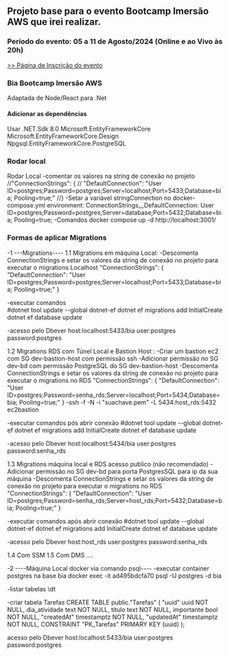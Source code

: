 ﻿## Projeto base para o evento Bootcamp Imersão AWS que irei realizar.

### Período do evento: 05 a 11 de Agosto/2024 (Online e ao Vivo às 20h)

[>> Página de Inscrição do evento](https://org.imersaoaws.com.br/github/readme)

### Bia Bootcamp Imersão AWS 
Adaptada de Node/React para .Net

#### Adicionar as dependências
Usar .NET.Sdk 8.0
Microsoft.EntityFrameworkCore
Microsoft.EntityFrameworkCore.Design
Npgsql.EntityFrameworkCore.PostgreSQL

### Rodar local
Rodar Local 
-comentar os valores na string de  conexão no projeto
 //"ConnectionStrings": {
   // "DefaultConnection": "User ID=postgres;Password=postgres;Server=localhost;Port=5433;Database=bia; Pooling=true;"
  //}
-Setar a variável stringConnection no docker-compose.yml
environment:
      ConnectionStrings__DefaultConnection: User ID=postgres;Password=postgres;Server=database;Port=5432;Database=bia; Pooling=true;
-Comandos
docker compose up -d
http://localhost:3001/

### Formas de aplicar Migrations
-1 ---Migrations----
1.1 Migrations em máquina Local:
-Descomenta ConnectionStrings e setar os valores da string de  conexão no projeto para executar o migrations Localhost
 "ConnectionStrings": {
    "DefaultConnection": "User ID=postgres;Password=postgres;Server=localhost;Port=5433;Database=bia; Pooling=true;"
  }

-executar comandos  
#dotnet tool update --global dotnet-ef
dotnet ef migrations add InitialCreate
dotnet ef database update

-acesso pelo Dbever
host:localhost:5433/bia
user:postgres
password:postgres

1.2 Migrations RDS com Túnel Local e Bastion Host :
-Criar um bastion ec2 com  SG dev-bastion-host com permissão ssh
-Adicionar permissão no SG dev-bd com permissão PostgreSQL do SG dev-bastion-host
-Descomenta ConnectionStrings e setar os valores da string de  conexão no projeto para executar o migrations no RDS
 "ConnectionStrings": {
    "DefaultConnection": "User ID=postgres;Password=senha_rds;Server=localhost;Port=5434;Database=bia; Pooling=true;"
  }
-ssh -f -N -i "suachave.pem" -L 5434:host_rds:5432 ec2bastion

-executar comandos  pós abrir conexão
#dotnet tool update --global dotnet-ef
dotnet ef migrations add InitialCreate
dotnet ef database update

-acesso pelo Dbever
host:localhost:5434/bia
user:postgres
password:senha_rds


1.3 Migrations máquina local e RDS acesso publico (não recomendado)
-Adicionar permissão no SG dev-bd  para  porta PostgresSQL para ip da sua máquina
-Descomenta ConnectionStrings e setar os valores da string de  conexão no projeto para executar o migrations no RDS
 "ConnectionStrings": {
    "DefaultConnection": "User ID=postgres;Password=senha_rds;Server=host_rds;Port=5432;Database=bia; Pooling=true;"
  }

-executar comandos  após abrir conexão
#dotnet tool update --global dotnet-ef
dotnet ef migrations add InitialCreate
dotnet ef database update

-acesso pelo Dbever
host:host_rds
user:postgres
password:senha_rds

1.4 Com SSM
1.5 Com DMS
....

-2 ----Máquina Local docker via comando psql----
-executar container postgres na base bia
docker exec -it ad495bdcfa70 psql -U postgres -d bia

-listar tabelas
\dt

-criar tabela Tarefas
CREATE TABLE public."Tarefas" (
	"uuid" uuid NOT NULL,
	dia_atividade text NOT NULL,
	titulo text NOT NULL,
	importante bool NOT NULL,
	"createdAt" timestamptz NOT NULL,
	"updatedAt" timestamptz NOT NULL,
	CONSTRAINT "PK_Tarefas" PRIMARY KEY (uuid)
);

acesso pelo Dbever
host:localhost:5433/bia
user:postgres
password:postgres
